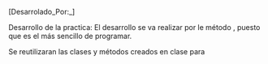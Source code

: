 [Desarrolado_Por:_]

Desarrollo de la practica:
El desarrollo se va realizar por le método <T>, puesto que es el más sencillo de programar.

Se reutilizaran las clases y métodos creados en clase para 

